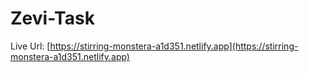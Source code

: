 # Zevi-Task

Live Url: [https://stirring-monstera-a1d351.netlify.app](https://stirring-monstera-a1d351.netlify.app)
